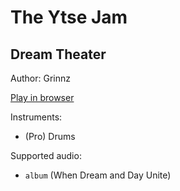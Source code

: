# The Ytse Jam

## Dream Theater

Author: Grinnz

[Play in browser](http://pages.cs.wisc.edu/~tolly/customs/?title=the-ytse-jam&artist=dream-theater)

Instruments:

  * (Pro) Drums

Supported audio:

  * `album` (When Dream and Day Unite)

